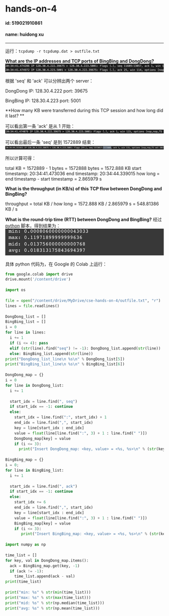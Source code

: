 # hands-on-4
#### id: 519021910861
#### name: huidong xu
------

运行：`tcpdump -r tcpdump.dat > outfile.txt`

**What are the IP addresses and TCP ports of BingBing and DongDong?**
![port](./port.png)

根据 'seq' 和 'ack' 可以分辨出两个 server：

DongDong
IP: 128.30.4.222
port: 39675

BingBing
IP: 128.30.4.223
port: 5001

**How many KB were transferred during this TCP session and how long did it last? **

可以看出第一条 'ack' 是从 1 开始：
![first](./first.png)

可以看出最后一条 'seq' 是到 1572889 结束：
![final](./final.png)

所以计算可得：

total KB = 1572889 - 1 bytes = 1572888 bytes = 1572.888 KB
start timestamp: 20:34:41.473036
end timestamp: 20:34:44.339015
how long = end timestamp - start timestamp = 2.865979 s

**What is the throughput (in KB/s) of this TCP flow between DongDong and BingBing?**

throughput = total KB / how long = 1572.888 KB / 2.865979 s = 548.81386 KB /  s

**What is the round-trip time (RTT) between DongDong and BingBing?**
经过 [python](./cse-hands-on-4.ipynb) 脚本，得到结果为：
![result.png](./result.png)

具体 python 代码为，在 Google 的 Colab 上运行：

```python
from google.colab import drive
drive.mount('/content/drive')

import os

file = open("/content/drive/MyDrive/cse-hands-on-4/outfile.txt", "r")
lines = file.readlines()

DongDong_list = []
BingBing_list = []
i = 0
for line in lines:
  i += 1
  if (i <= 4): pass
  elif (str(line).find("seq") != -1): DongDong_list.append(str(line))
  else: BingBing_list.append(str(line))
print("DongDong_list_line\n %s\n" % DongDong_list[5])
print("BingBing_list_line\n %s\n" % BingBing_list[6])

DongDong_map = {}
i = 0
for line in DongDong_list:
  i += 1

  start_idx = line.find(", seq")
  if start_idx == -1: continue
  else:
    start_idx = line.find(":", start_idx) + 1
    end_idx = line.find(",", start_idx)
    key = line[start_idx : end_idx]
    value = float(line[line.find(":", 3) + 1 : line.find(" ")])
    DongDong_map[key] = value
    if (i <= 3):
      print("Insert DongDong_map: <key, value> = <%s, %s>\n" % (str(key), str(value)))

BingBing_map = {}
i = 0;
for line in BingBing_list:
  i += 1
  
  start_idx = line.find(", ack")
  if start_idx == -1: continue
  else:
    start_idx += 6
    end_idx = line.find(",", start_idx)
    key = line[start_idx : end_idx]
    value = float(line[line.find(":", 3) + 1 : line.find(" ")])
    BingBing_map[key] = value
    if (i <= 3):
       print("Insert BingBing_map: <key, value> = <%s, %s>\n" % (str(key), str(value)))
       
import numpy as np

time_list = []
for key, val in DongDong_map.items():
  ack = BingBing_map.get(key, -1)
  if (ack != -1):
    time_list.append(ack - val)
print(time_list)

print("min: %s" % str(min(time_list)))
print("max: %s" % str(max(time_list)))
print("mid: %s" % str(np.median(time_list)))
print("avg: %s" % str(np.mean(time_list)))
```

